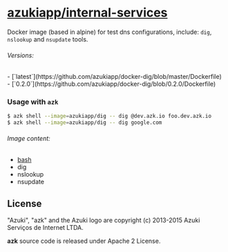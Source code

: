 [azukiapp/internal-services](http://images.azk.io/#/internal-services)
==================

Docker image (based in alpine) for test dns configurations, include: `dig`, `nslookup` and `nsupdate` tools.

###### Versions:

<versions>
- [`latest`](https://github.com/azukiapp/docker-dig/blob/master/Dockerfile)
- [`0.2.0`](https://github.com/azukiapp/docker-dig/blob/0.2.0/Dockerfile)
</versions>

### Usage with `azk`

```sh
$ azk shell --image=azukiapp/dig -- dig @dev.azk.io foo.dev.azk.io
$ azk shell --image=azukiapp/dig -- dig google.com
```

###### Image content:

  - [bash][bash]
  - dig
  - nslookup
  - nsupdate

## License

"Azuki", "azk" and the Azuki logo are copyright (c) 2013-2015 Azuki Serviços de Internet LTDA.

**azk** source code is released under Apache 2 License.

[azk]: https://github.com/azukiapp/azk
[azk_agent_doc]: http://docs.azk.io/en/agent/
[bash]: https://www.gnu.org/software/bash/
